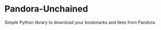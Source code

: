 Pandora-Unchained
=================

Simple Python library to download your bookmarks and likes from Pandora.
